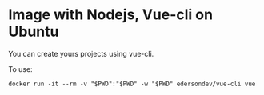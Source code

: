 # Image with Nodejs, Vue-cli on Ubuntu

You can create yours projects using vue-cli.

To use:
```
docker run -it --rm -v "$PWD":"$PWD" -w "$PWD" edersondev/vue-cli vue
```